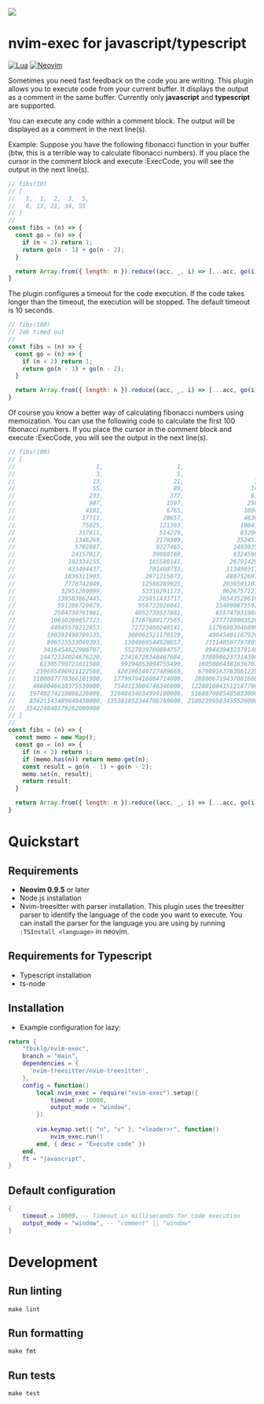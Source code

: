 ![](https://github.com/github/docs/actions/workflows/test.yml/badge.svg)

# nvim-exec for javascript/typescript
[![Lua](https://img.shields.io/badge/Lua-blue.svg?style=for-the-badge&logo=lua)](http://www.lua.org)
[![Neovim](https://img.shields.io/badge/Neovim%200.8+-green.svg?style=for-the-badge&logo=neovim)](https://neovim.io)

Sometimes you need fast feedback on the code you are writing. This plugin allows you to execute code
from your current buffer. It displays the output as a comment in the same buffer. Currently only **javascript** and **typescript**
are supported.

You can execute any code within a comment block. The output will be displayed
as a comment in the next line(s).

Example:
Suppose you have the following fibonacci function in your buffer (btw, this is a terrible way to calculate
fibonacci numbers). If you place the cursor in the comment block and execute :ExecCode, you will see the
output in the next line(s).

```javascript
// fibs(10)
// [
//   1,  1,  2,  3,  5,
//   8, 13, 21, 34, 55
// ]
// 
const fibs = (n) => {
  const go = (n) => {
    if (n < 2) return 1;
    return go(n - 1) + go(n - 2);
  }

  return Array.from({ length: n }).reduce((acc, _, i) => [...acc, go(i)], []);
}
```

The plugin configures a timeout for the code execution. If the code takes longer than the timeout, the
execution will be stopped. The default timeout is 10 seconds.

```javascript
// fibs(100)
// Job timed out
//
const fibs = (n) => {
  const go = (n) => {
    if (n < 2) return 1;
    return go(n - 1) + go(n - 2);
  }

  return Array.from({ length: n }).reduce((acc, _, i) => [...acc, go(i)], []);
}
```

Of course you know a better way of calculating fibonacci numbers using memoization. You can use the
following code to calculate the first 100 fibonacci numbers. If you place the cursor in the comment block
and execute :ExecCode, you will see the output in the next line(s).

```javascript
// fibs(100)
// [
//                       1,                     1,                     2,
//                       3,                     5,                     8,
//                      13,                    21,                    34,
//                      55,                    89,                   144,
//                     233,                   377,                   610,
//                     987,                  1597,                  2584,
//                    4181,                  6765,                 10946,
//                   17711,                 28657,                 46368,
//                   75025,                121393,                196418,
//                  317811,                514229,                832040,
//                 1346269,               2178309,               3524578,
//                 5702887,               9227465,              14930352,
//                24157817,              39088169,              63245986,
//               102334155,             165580141,             267914296,
//               433494437,             701408733,            1134903170,
//              1836311903,            2971215073,            4807526976,
//              7778742049,           12586269025,           20365011074,
//             32951280099,           53316291173,           86267571272,
//            139583862445,          225851433717,          365435296162,
//            591286729879,          956722026041,         1548008755920,
//           2504730781961,         4052739537881,         6557470319842,
//          10610209857723,        17167680177565,        27777890035288,
//          44945570212853,        72723460248141,       117669030460994,
//         190392490709135,       308061521170129,       498454011879264,
//         806515533049393,      1304969544928657,      2111485077978050,
//        3416454622906707,      5527939700884757,      8944394323791464,
//       14472334024676220,     23416728348467684,     37889062373143900,
//       61305790721611580,     99194853094755490,    160500643816367070,
//      259695496911122560,    420196140727489660,    679891637638612200,
//     1100087778366101900,   1779979416004714000,   2880067194370816000,
//     4660046610375530000,   7540113804746346000,  12200160415121877000,
//    19740274219868226000,  31940434634990100000,  51680708854858330000,
//    83621143489848430000, 135301852344706760000, 218922995834555200000,
//   354224848179262000000
// ]
// 
const fibs = (n) => {
  const memo = new Map();
  const go = (n) => {
    if (n < 2) return 1;
    if (memo.has(n)) return memo.get(n);
    const result = go(n - 1) + go(n - 2);
    memo.set(n, result);
    return result;
  }

  return Array.from({ length: n }).reduce((acc, _, i) => [...acc, go(i)], []);
}
```

# Quickstart
## Requirements
- **Neovim 0.9.5** or later
- Node.js installation
- Nvim-treesitter with parser installation. This plugin uses the treesitter parser to identify the language
  of the code you want to execute. You can install the parser for the language you are using by running
  `:TSInstall <language>` in neovim.

## Requirements for Typescript
- Typescript installation
- ts-node

## Installation
- Example configuration for lazy:
```lua
return {
    "tbsklg/nvim-exec",
    branch = "main",
    dependencies = {
      'nvim-treesitter/nvim-treesitter',
    },
    config = function()
        local nvim_exec = require("nvim-exec").setup({
            timeout = 10000,
            output_mode = "window",
        })
    
        vim.keymap.set({ "n", "v" }, "<leader>r", function()
            nvim_exec.run()
        end, { desc = "Execute code" })
    end,
    ft = "javascript",
}
```

## Default configuration
```lua
{
    timeout = 10000, -- Timeout in milliseconds for code execution
    output_mode = "window", -- "comment" || "window"
}
```

# Development
## Run linting
```make lint```

## Run formatting
```make fmt```

## Run tests
```make test```
